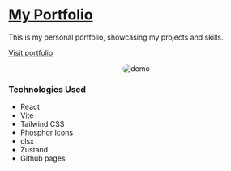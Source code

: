 # [My Portfolio](meawcafe.github.io)

This is my personal portfolio, showcasing my projects and skills.

[Visit portfolio](meawcafe.github.io)

<p align="center">
  <img src="./src/assets/demo.gif" alt="demo" style="border-radius: 10px;">
</p>

### Technologies Used

- React
- Vite
- Tailwind CSS
- Phosphor Icons
- clsx
- Zustand
- Github pages
